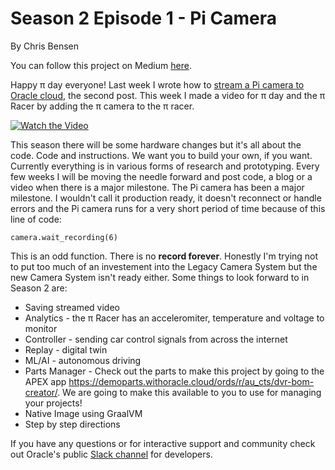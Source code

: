 # Season 2 Episode 1 - Pi Camera

By Chris Bensen

You can follow this project on Medium [here](https://chrisbensen.medium.com/happy-%CF%80-day-season-2-episode-1-pi-camera-8dd998ee19d8).

Happy π day everyone! Last week I wrote how to [stream a Pi camera to Oracle cloud](https://chrisbensen.medium.com/stream-a-pi-camera-to-oracle-cloud-part-ii-7ded4258b117), the second post. This week I made a video for π day and the π Racer by adding the π camera to the π racer.

[![Watch the Video](images/video.png)](https://youtu.be/7-pzfxkDghY)

This season there will be some hardware changes but it's all about the code. Code and instructions. We want you to build your own, if you want. Currently everything is in various forms of research and prototyping. Every few weeks I will be moving the needle forward and post code, a blog or a video when there is a major milestone. The Pi camera has been a major milestone. I wouldn't call it production ready, it doesn't reconnect or handle errors and the Pi camera runs for a very short period of time because of this line of code:

  ```
  camera.wait_recording(6)
  ```

This is an odd function. There is no **record forever**. Honestly I'm trying not to put too much of an investement into the Legacy Camera System but the new Camera System isn't ready either. Some things to look forward to in Season 2 are:

* Saving streamed video
* Analytics - the π Racer has an acceleromiter, temperature and voltage to monitor
* Controller - sending car control signals from across the internet
* Replay - digital twin
* ML/AI - autonomous driving
* Parts Manager - Check out the parts to make this project by going to the APEX app https://demoparts.withoracle.cloud/ords/r/au_cts/dvr-bom-creator/. We are going to make this available to you to use for managing your projects!
* Native Image using GraalVM
* Step by step directions


If you have any questions or for interactive support and community check out Oracle's public [Slack channel](https://bit.ly/devrel_slack) for developers.
